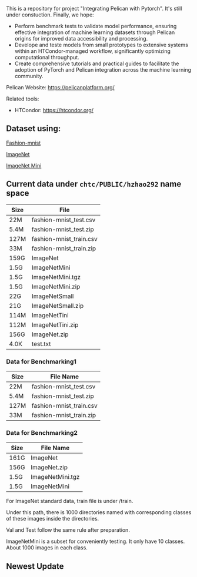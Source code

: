 This is a repository for project "Integrating Pelican with Pytorch". It's still under constuction. Finally, we hope:

- Perform benchmark tests to validate model performance, ensuring effective integration of machine learning datasets through Pelican origins for improved data accessibility and processing.
- Develope and teste models from small prototypes to extensive systems within an HTCondor-managed workflow, significantly optimizing computational throughput.
- Create comprehensive tutorials and practical guides to facilitate the adoption of PyTorch and Pelican integration across the machine learning community.

Pelican Website: https://pelicanplatform.org/

Related tools:

- HTCondor: https://htcondor.org/

## Dataset using:

[Fashion-mnist](https://www.kaggle.com/datasets/zalando-research/fashionmnist)

[ImageNet](https://www.kaggle.com/c/imagenet-object-localization-challenge/overview/description)

[ImageNet Mini](https://github.com/fastai/imagenette)

## Current data under `chtc/PUBLIC/hzhao292` name space

| Size | File                    |
| ---- | ----------------------- |
| 22M  | fashion-mnist_test.csv  |
| 5.4M | fashion-mnist_test.zip  |
| 127M | fashion-mnist_train.csv |
| 33M  | fashion-mnist_train.zip |
| 159G | ImageNet                |
| 1.5G | ImageNetMini            |
| 1.5G | ImageNetMini.tgz        |
| 1.5G | ImageNetMini.zip        |
| 22G  | ImageNetSmall           |
| 21G  | ImageNetSmall.zip       |
| 114M | ImageNetTini            |
| 112M | ImageNetTini.zip        |
| 156G | ImageNet.zip            |
| 4.0K | test.txt                |

### Data for Benchmarking1

| Size | File Name               |
| ---- | ----------------------- |
| 22M  | fashion-mnist_test.csv  |
| 5.4M | fashion-mnist_test.zip  |
| 127M | fashion-mnist_train.csv |
| 33M  | fashion-mnist_train.zip |

### Data for Benchmarking2

| Size | File Name        |
| ---- | ---------------- |
| 161G | ImageNet         |
| 156G | ImageNet.zip     |
| 1.5G | ImageNetMini.tgz |
| 1.5G | ImageNetMini     |

For ImageNet standard data, train file is under /train. 

Under this path, there is 1000 directories named with corresponding classes of these images inside the directories. 

Val and Test follow the same rule after preparation. 

ImageNetMini is a subset for conveniently testing.  It only have 10 classes. About 1000 images in each class.



## Newest Update

